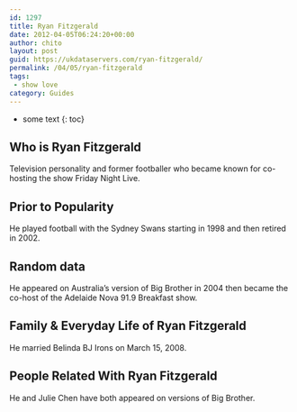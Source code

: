 ```yaml
---
id: 1297
title: Ryan Fitzgerald
date: 2012-04-05T06:24:20+00:00
author: chito
layout: post
guid: https://ukdataservers.com/ryan-fitzgerald/
permalink: /04/05/ryan-fitzgerald
tags:
 - show love
category: Guides
---
```


* some text
{: toc}
          
          
## Who is  Ryan Fitzgerald
                  
                  
                  
Television personality and former footballer who became known for co-hosting the show Friday Night Live.
                  
                
                
                
## Prior to Popularity 
                  
                  
                  
He played football with the Sydney Swans starting in 1998 and then retired in 2002.
                  
                
                
                
## Random data 
                  
                  
                  
He appeared on Australia&#8217;s version of Big Brother in 2004 then became the co-host of the Adelaide Nova 91.9 Breakfast show.
                  
                
                
                
## Family & Everyday Life of Ryan Fitzgerald
                  
                  
                  
He married Belinda BJ Irons on March 15, 2008.
                  
                
                
                
## People Related With  Ryan Fitzgerald
                  
                  
                  
He and Julie Chen have both appeared on versions of Big Brother.
                  
                
              
            
          
          
          
    
    
  
